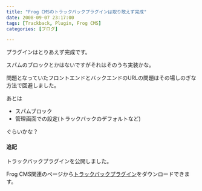 ```yaml
---
title: "Frog CMSのトラックバックプラグインは取り敢えず完成"
date: 2008-09-07 23:17:00
tags: [Trackback, Plugin, Frog CMS]
categories: [ブログ]

---
```


プラグインはとりあえず完成です。

スパムのブロックとかはないですがそれはそのうち実装かな。

問題となっていたフロントエンドとバックエンドのURLの問題はその場しのぎな方法で回避しました。

あとは

  * スパムブロック
  * 管理画面での設定(トラックバックのデフォルトなど)

ぐらいかな？

#### 追記

トラックバックプラグインを公開しました。

Frog CMS関連のページから[トラックバックプラグイン][1]をダウンロードできます。

 [1]: /php/frog-cms/trackback-plugin
